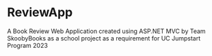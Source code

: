 # ReviewApp
A Book Review Web Application created using ASP.NET MVC by Team SkoobyBooks as a school project as a requirement for UC Jumpstart Program 2023
